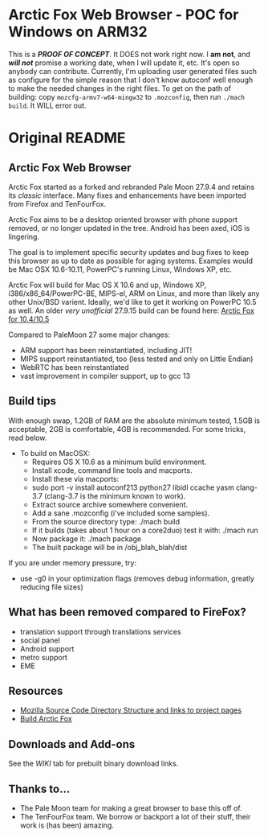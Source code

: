 # Arctic Fox Web Browser - POC for Windows on ARM32

This is a ***PROOF OF CONCEPT***. It DOES not work right now. I **am not**, and ***will not*** promise a working date, when I will update it, etc. It's open so anybody can contribute. Currently, I'm uploading user generated files such as configure for the simple reason that I don't know autoconf well enough to make the needed changes in the right files. To get on the path of building: copy `mozcfg-armv7-w64-mingw32` to `.mozconfig`, then run `./mach build`. It WILL error out.

# Original README
## Arctic Fox Web Browser

Arctic Fox started as a forked and rebranded Pale Moon 27.9.4 and retains its _classic_ interface. Many fixes and enhancements have been imported from Firefox and TenFourFox.

Arctic Fox aims to be a desktop oriented browser with phone support removed, or no longer updated in the tree. Android has been axed, iOS is lingering.

The goal is to implement specific security updates and bug fixes to keep this browser as up to date as possible for aging systems. Examples would be Mac OSX 10.6-10.11, PowerPC's running Linux, Windows XP, etc.

Arctic Fox will build for Mac OS X 10.6 and up, Windows XP, i386/x86_64/PowerPC-BE, MIPS-el, ARM  on Linux, and more than likely any other Unix/BSD varient.
Ideally, we'd like to get it working on PowerPC 10.5 as well.
An older *very unofficial* 27.9.15 build can be found here: [Arctic Fox for 10.4/10.5](https://forums.macrumors.com/threads/so-this-finally-happened-sort-of.2172031/)

Compared to PaleMoon 27 some major changes:
* ARM support has been reinstantiated, including JIT!
* MIPS support reinstantiated, too (less tested and only on Little Endian)
* WebRTC has been reinstantiated
* vast improvement in compiler support, up to gcc 13

## Build tips

With enough swap, 1.2GB of RAM are the absolute minimum tested, 1.5GB is acceptable, 2GB is comfortable, 4GB is recommended. For some tricks, read below.

* To build on MacOSX:
  * Requires OS X 10.6 as a minimum build environment.
  * Install xcode, command line tools and macports. 
  * Install these via macports: 
  * sudo port -v install autoconf213 python27 libidl ccache yasm clang-3.7 (clang-3.7 is the minimum known to work). 
  * Extract source archive somewhere convenient. 
  * Add a sane .mozconfig (i've included some samples). 
  * From the source directory type: ./mach build 
  * If it builds (takes about 1 hour on a core2duo) test it with: ./mach run 
  * Now package it: ./mach package 
  * The built package will be in /obj_blah_blah/dist 


If you are under memory pressure, try:
* use -g0 in your optimization flags (removes debug information, greatly reducing file sizes)

## What has been removed compared to FireFox?
* translation support through translations services
* social panel
* Android support
* metro support
* EME

## Resources

 * [Mozilla Source Code Directory Structure and links to project pages](https://developer.mozilla.org/en/Mozilla_Source_Code_Directory_Structure)
 * [Build Arctic Fox](https://github.com/rmottola/Arctic-Fox/wiki/Build-Instructions)
 
 ## Downloads and Add-ons
  See the *WIKI* tab for prebuilt binary download links.
  
 ## Thanks to...
  * The Pale Moon team for making a great browser to base this off of.
  * The TenFourFox team. We borrow or backport a lot of their stuff, their work is (has been) amazing.
